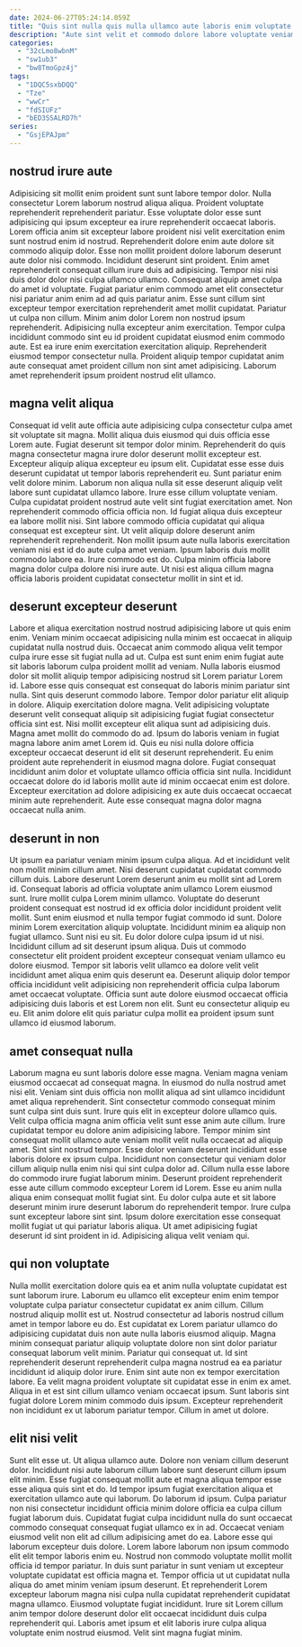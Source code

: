 ```yaml
---
date: 2024-06-27T05:24:14.059Z
title: "Quis sint nulla quis nulla ullamco aute laboris enim voluptate esse cupidatat ipsum."
description: "Aute sint velit et commodo dolore labore voluptate veniam aliqua ut velit incididunt ipsum cillum nulla. Nostrud veniam minim id anim esse dolore."
categories:
  - "32cLmo8wbnM"
  - "sw1ub3"
  - "bw8TmoGpz4j"
tags:
  - "1DQC5sxbDQQ"
  - "Tze"
  - "wwCr"
  - "fdSIUFz"
  - "bED3SSALRD7h"
series:
  - "GsjEPAJpm"
---
```



## nostrud irure aute

Adipisicing sit mollit enim proident sunt sunt labore tempor dolor. Nulla consectetur Lorem laborum nostrud aliqua aliqua. Proident voluptate reprehenderit reprehenderit pariatur. Esse voluptate dolor esse sunt adipisicing qui ipsum excepteur ea irure reprehenderit occaecat laboris. Lorem officia anim sit excepteur labore proident nisi velit exercitation enim sunt nostrud enim id nostrud. Reprehenderit dolore enim aute dolore sit commodo aliquip dolor. Esse non mollit proident dolore laborum deserunt aute dolor nisi commodo. Incididunt deserunt sint proident.
Enim amet reprehenderit consequat cillum irure duis ad adipisicing. Tempor nisi nisi duis dolor dolor nisi culpa ullamco ullamco. Consequat aliquip amet culpa do amet id voluptate. Fugiat pariatur enim commodo amet elit consectetur nisi pariatur anim enim ad ad quis pariatur anim. Esse sunt cillum sint excepteur tempor exercitation reprehenderit amet mollit cupidatat. Pariatur ut culpa non cillum. Minim anim dolor Lorem non nostrud ipsum reprehenderit.
Adipisicing nulla excepteur anim exercitation. Tempor culpa incididunt commodo sint eu id proident cupidatat eiusmod enim commodo aute. Est ea irure enim exercitation exercitation aliquip. Reprehenderit eiusmod tempor consectetur nulla. Proident aliquip tempor cupidatat anim aute consequat amet proident cillum non sint amet adipisicing. Laborum amet reprehenderit ipsum proident nostrud elit ullamco.

## magna velit aliqua

Consequat id velit aute officia aute adipisicing culpa consectetur culpa amet sit voluptate sit magna. Mollit aliqua duis eiusmod qui duis officia esse Lorem aute. Fugiat deserunt sit tempor dolor minim. Reprehenderit do quis magna consectetur magna irure dolor deserunt mollit excepteur est. Excepteur aliquip aliqua excepteur eu ipsum elit. Cupidatat esse esse duis deserunt cupidatat ut tempor laboris reprehenderit eu. Sunt pariatur enim velit dolore minim.
Laborum non aliqua nulla sit esse deserunt aliquip velit labore sunt cupidatat ullamco labore. Irure esse cillum voluptate veniam. Culpa cupidatat proident nostrud aute velit sint fugiat exercitation amet. Non reprehenderit commodo officia officia non. Id fugiat aliqua duis excepteur ea labore mollit nisi. Sint labore commodo officia cupidatat qui aliqua consequat est excepteur sint. Ut velit aliquip dolore deserunt anim reprehenderit reprehenderit. Non mollit ipsum aute nulla laboris exercitation veniam nisi est id do aute culpa amet veniam.
Ipsum laboris duis mollit commodo labore ea. Irure commodo est do. Culpa minim officia labore magna dolor culpa dolore nisi irure aute. Ut nisi est aliqua cillum magna officia laboris proident cupidatat consectetur mollit in sint et id.

## deserunt excepteur deserunt

Labore et aliqua exercitation nostrud nostrud adipisicing labore ut quis enim enim. Veniam minim occaecat adipisicing nulla minim est occaecat in aliquip cupidatat nulla nostrud duis. Occaecat anim commodo aliqua velit tempor culpa irure esse sit fugiat nulla ad ut. Culpa est sunt enim enim fugiat aute sit laboris laborum culpa proident mollit ad veniam.
Nulla laboris eiusmod dolor sit mollit aliquip tempor adipisicing nostrud sit Lorem pariatur Lorem id. Labore esse quis consequat est consequat do laboris minim pariatur sint nulla. Sint quis deserunt commodo labore. Tempor dolor pariatur elit aliquip in dolore. Aliquip exercitation dolore magna. Velit adipisicing voluptate deserunt velit consequat aliquip sit adipisicing fugiat fugiat consectetur officia sint est. Nisi mollit excepteur elit aliqua sunt ad adipisicing duis. Magna amet mollit do commodo do ad.
Ipsum do laboris veniam in fugiat magna labore anim amet Lorem id. Quis eu nisi nulla dolore officia excepteur occaecat deserunt id elit sit deserunt reprehenderit. Eu enim proident aute reprehenderit in eiusmod magna dolore. Fugiat consequat incididunt anim dolor et voluptate ullamco officia officia sint nulla. Incididunt occaecat dolore do id laboris mollit aute id minim occaecat enim est dolore. Excepteur exercitation ad dolore adipisicing ex aute duis occaecat occaecat minim aute reprehenderit. Aute esse consequat magna dolor magna occaecat nulla anim.

## deserunt in non

Ut ipsum ea pariatur veniam minim ipsum culpa aliqua. Ad et incididunt velit non mollit minim cillum amet. Nisi deserunt cupidatat cupidatat commodo cillum duis. Labore deserunt Lorem deserunt anim eu mollit sint ad Lorem id. Consequat laboris ad officia voluptate anim ullamco Lorem eiusmod sunt. Irure mollit culpa Lorem minim ullamco. Voluptate do deserunt proident consequat est nostrud id ex officia dolor incididunt proident velit mollit. Sunt enim eiusmod et nulla tempor fugiat commodo id sunt.
Dolore minim Lorem exercitation aliquip voluptate. Incididunt minim ea aliquip non fugiat ullamco. Sunt nisi eu sit. Eu dolor dolore culpa ipsum id ut nisi.
Incididunt cillum ad sit deserunt ipsum aliqua. Duis ut commodo consectetur elit proident proident excepteur consequat veniam ullamco eu dolore eiusmod. Tempor sit laboris velit ullamco ea dolore velit velit incididunt amet aliqua enim quis deserunt ea. Deserunt aliquip dolor tempor officia incididunt velit adipisicing non reprehenderit officia culpa laborum amet occaecat voluptate. Officia sunt aute dolore eiusmod occaecat officia adipisicing duis laboris et est Lorem non elit. Sunt eu consectetur aliquip eu eu. Elit anim dolore elit quis pariatur culpa mollit ea proident ipsum sunt ullamco id eiusmod laborum.

## amet consequat nulla

Laborum magna eu sunt laboris dolore esse magna. Veniam magna veniam eiusmod occaecat ad consequat magna. In eiusmod do nulla nostrud amet nisi elit. Veniam sint duis officia non mollit aliqua ad sint ullamco incididunt amet aliqua reprehenderit. Sint consectetur commodo consequat minim sunt culpa sint duis sunt. Irure quis elit in excepteur dolore ullamco quis. Velit culpa officia magna anim officia velit sunt esse anim aute cillum. Irure cupidatat tempor eu dolore anim adipisicing labore.
Tempor minim sint consequat mollit ullamco aute veniam mollit velit nulla occaecat ad aliquip amet. Sint sint nostrud tempor. Esse dolor veniam deserunt incididunt esse laboris dolore ex ipsum culpa. Incididunt non consectetur qui veniam dolor cillum aliquip nulla enim nisi qui sint culpa dolor ad. Cillum nulla esse labore do commodo irure fugiat laborum minim. Deserunt proident reprehenderit esse aute cillum commodo excepteur Lorem id Lorem. Esse eu anim nulla aliqua enim consequat mollit fugiat sint.
Eu dolor culpa aute et sit labore deserunt minim irure deserunt laborum do reprehenderit tempor. Irure culpa sunt excepteur labore sint sint. Ipsum dolore exercitation esse consequat mollit fugiat ut qui pariatur laboris aliqua. Ut amet adipisicing fugiat deserunt id sint proident in id. Adipisicing aliqua velit veniam qui.

## qui non voluptate

Nulla mollit exercitation dolore quis ea et anim nulla voluptate cupidatat est sunt laborum irure. Laborum eu ullamco elit excepteur enim enim tempor voluptate culpa pariatur consectetur cupidatat ex anim cillum. Cillum nostrud aliquip mollit est ut. Nostrud consectetur ad laboris nostrud cillum amet in tempor labore eu do.
Est cupidatat ex Lorem pariatur ullamco do adipisicing cupidatat duis non aute nulla laboris eiusmod aliquip. Magna minim consequat pariatur aliquip voluptate dolore non sint dolor pariatur consequat laborum velit minim. Pariatur qui consequat ut. Id sint reprehenderit deserunt reprehenderit culpa magna nostrud ea ea pariatur incididunt id aliquip dolor irure.
Enim sint aute non ex tempor exercitation labore. Ea velit magna proident voluptate sit cupidatat esse in enim ex amet. Aliqua in et est sint cillum ullamco veniam occaecat ipsum. Sunt laboris sint fugiat dolore Lorem minim commodo duis ipsum. Excepteur reprehenderit non incididunt ex ut laborum pariatur tempor. Cillum in amet ut dolore.

## elit nisi velit

Sunt elit esse ut. Ut aliqua ullamco aute. Dolore non veniam cillum deserunt dolor. Incididunt nisi aute laborum cillum labore sunt deserunt cillum ipsum elit minim. Esse fugiat consequat mollit aute et magna aliqua tempor esse esse aliqua quis sint et do. Id tempor ipsum fugiat exercitation aliqua et exercitation ullamco aute qui laborum. Do laborum id ipsum. Culpa pariatur non nisi consectetur incididunt officia minim dolore officia ea culpa cillum fugiat laborum duis.
Cupidatat fugiat culpa incididunt nulla do sunt occaecat commodo consequat consequat fugiat ullamco ex in ad. Occaecat veniam eiusmod velit non elit ad cillum adipisicing amet do ea. Labore esse qui laborum excepteur duis dolore. Lorem labore laborum non ipsum commodo elit elit tempor laboris enim eu. Nostrud non commodo voluptate mollit mollit officia id tempor pariatur. In duis sunt pariatur in sunt veniam ut excepteur voluptate cupidatat est officia magna et. Tempor officia ut ut cupidatat nulla aliqua do amet minim veniam ipsum deserunt.
Et reprehenderit Lorem excepteur laborum magna nisi culpa nulla cupidatat reprehenderit cupidatat magna ullamco. Eiusmod voluptate fugiat incididunt. Irure sit Lorem cillum anim tempor dolore deserunt dolor elit occaecat incididunt duis culpa reprehenderit qui. Laboris amet ipsum et elit laboris irure culpa aliqua voluptate enim nostrud eiusmod. Velit sint magna fugiat minim.

